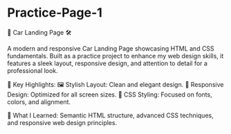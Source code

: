 # Practice-Page-1

🚗 Car Landing Page 🛠️

A modern and responsive Car Landing Page showcasing HTML and CSS fundamentals. Built as a practice project to enhance my web design skills, it features a sleek layout, responsive design, and attention to detail for a professional look.

🔑 Key Highlights:
🖼️ Stylish Layout: Clean and elegant design.
📱 Responsive Design: Optimized for all screen sizes.
🎨 CSS Styling: Focused on fonts, colors, and alignment.

🌟 What I Learned: Semantic HTML structure, advanced CSS techniques, and responsive web design principles.
